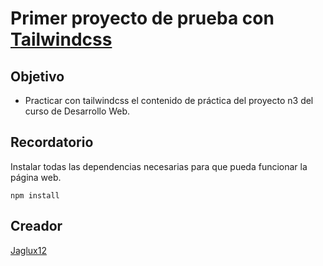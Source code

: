 # Primer proyecto de prueba con [Tailwindcss](https://tailwindcss.com)

## Objetivo

* Practicar con tailwindcss el contenido de práctica del proyecto n3 del curso de Desarrollo Web. 

## **Recordatorio**

Instalar todas las dependencias necesarias para que pueda funcionar la página web.

    npm install

## Creador

[Jaglux12](https://github.com/jaglux12)